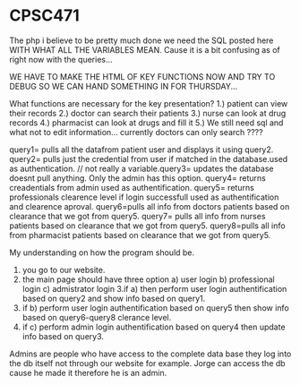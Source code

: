 # CPSC471
The php i believe to be pretty much done we need the SQL posted here WITH WHAT ALL THE VARIABLES MEAN. Cause it is a bit confusing as of right now with the queries...

WE HAVE TO MAKE THE HTML OF KEY FUNCTIONS NOW AND TRY TO DEBUG SO WE CAN HAND SOMETHING IN FOR THURSDAY...

What functions are necessary for the key presentation?
1.) patient can view their records
2.) doctor can search their patients
3.) nurse can look at drug records 
4.) pharmacist can look at drugs and fill it 
5.) We still need sql and what not to edit information... currently doctors can only search ???? 

query1= pulls all the datafrom patient user and displays it using query2.
query2= pulls just the credential from user if matched in the database.used as authentication.
// not really a variable.query3= updates the database doesnt pull anything. Only the admin has this option.
query4= returns creadentials from admin used as authentification.
query5= returns professionals clearence level if login successfull used as authentification and clearence aproval.
query6=pulls all info from doctors patients based on clearance that we got from query5.
query7= pulls all info from nurses patients based on clearance that we got from query5.
query8=pulls all info from pharmacist patients based on clearance that we got from query5.

My understanding on how the program should be.
1. you go to our website.
2. the main page should have three option 
    a) user login
    b) professional login
    c) admistrator login
3.if a) then perform user login authentification based on query2 and show info based on query1.
4. if b) perform user login authentification based on query5 then show info based on query6-query8 clerance level.
5. if c) perform admin login authentification based on query4 then update info based on query3.

Admins are people who have access to the complete data base they log into the db itself not through our website for example. Jorge can access the db cause he made it therefore he is an admin.

